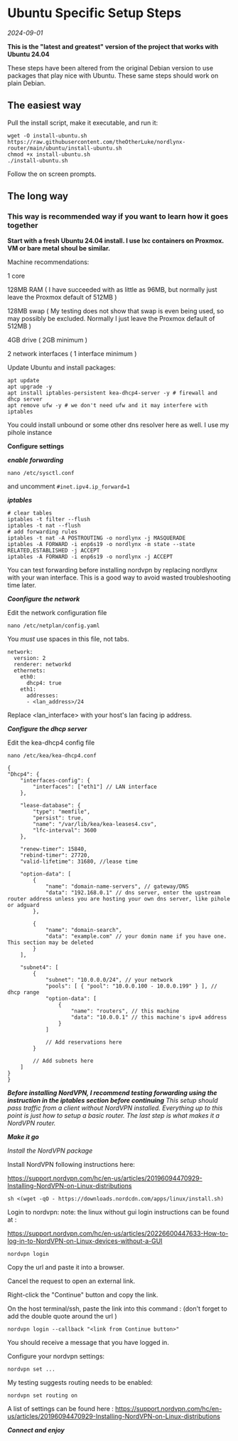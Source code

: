 # Ubuntu Specific Setup Steps

*2024-09-01*

**This is the "latest and greatest" version of the project that works with Ubuntu 24.04**

These steps have been altered from the original Debian version to use packages that play nice with Ubuntu. These same steps should work on plain Debian.

## The easiest way

Pull the install script, make it executable, and run it:

```
wget -O install-ubuntu.sh https://raw.githubusercontent.com/theOtherLuke/nordlynx-router/main/ubuntu/install-ubuntu.sh
chmod +x install-ubuntu.sh
./install-ubuntu.sh
```

Follow the on screen prompts.

## The long way

### This way is recommended way if you want to learn how it goes together

**Start with a fresh Ubuntu 24.04 install. I use lxc containers on Proxmox. VM or bare metal shoul be similar.**

Machine recommendations:

1 core

128MB RAM ( I have succeeded with as little as 96MB, but normally just leave the Proxmox default of 512MB )

128MB swap ( My testing does not show that swap is even being used, so may possibly be excluded. Normally I just leave the Proxmox default of 512MB )

4GB drive ( 2GB minimum )

2 network interfaces ( 1 interface minimum )


Update Ubuntu and install packages:

```
apt update
apt upgrade -y
apt install iptables-persistent kea-dhcp4-server -y # firewall and dhcp server
apt remove ufw -y # we don't need ufw and it may interfere with iptables
```

You could install unbound or some other dns resolver here as well. I use my pihole instance

**Configure settings**

***enable forwarding***

`nano /etc/sysctl.conf`

and uncomment `#inet.ipv4.ip_forward=1`

***iptables***

```
# clear tables
iptables -t filter --flush
iptables -t nat --flush
# add forwarding rules
iptables -t nat -A POSTROUTING -o nordlynx -j MASQUERADE
iptables -A FORWARD -i enp6s19 -o nordlynx -m state --state RELATED,ESTABLISHED -j ACCEPT
iptables -A FORWARD -i enp6s19 -o nordlynx -j ACCEPT
```

You can test forwarding before installing nordvpn by replacing nordlynx with your wan interface. This is a good way to avoid wasted troubleshooting time later.

***Coonfigure the network***

Edit the network configuration file

`nano /etc/netplan/config.yaml`

You *must* use spaces in this file, not tabs.

```
network:
  version: 2
  renderer: networkd
  ethernets:
    eth0:
      dhcp4: true
    eth1:
      addresses:
      - <lan_address>/24
```

Replace <lan_interface> with your host's lan facing ip address.

***Configure the dhcp server***

Edit the kea-dhcp4 config file

`nano /etc/kea/kea-dhcp4.conf`

```
{
"Dhcp4": {
    "interfaces-config": {
        "interfaces": ["eth1"] // LAN interface
    },

    "lease-database": {
        "type": "memfile",
        "persist": true,
        "name": "/var/lib/kea/kea-leases4.csv",
        "lfc-interval": 3600
    },

    "renew-timer": 15840,
    "rebind-timer": 27720,
    "valid-lifetime": 31680, //lease time

    "option-data": [
        {
            "name": "domain-name-servers", // gateway/DNS
            "data": "192.168.0.1" // dns server, enter the upstream router address unless you are hosting your own dns server, like pihole or adguard
        },

        {
            "name": "domain-search",
            "data": "example.com" // your domin name if you have one. This section may be deleted
        }
    ],

    "subnet4": [
        {
            "subnet": "10.0.0.0/24", // your network
            "pools": [ { "pool": "10.0.0.100 - 10.0.0.199" } ], // dhcp range
            "option-data": [
                {
                    "name": "routers", // this machine
                    "data": "10.0.0.1" // this machine's ipv4 address
                }
            ]
            
            // Add reservations here
        }
        
        // Add subnets here
    ]
}
}
```

***Before installing NordVPN, I recommend testing forwarding using the instruction in the iptables section before continuing***
*This setup should pass traffic from a client without NordVPN installed. Everything up to this point is just how to setup a basic router. The last step is what makes it a NordVPN router.*

***Make it go***

*Install the NordVPN package*

Install NordVPN following instructions here:

https://support.nordvpn.com/hc/en-us/articles/20196094470929-Installing-NordVPN-on-Linux-distributions

`sh <(wget -qO - https://downloads.nordcdn.com/apps/linux/install.sh)`

Login to nordvpn: note: the linux without gui login instructions can be found at :

https://support.nordvpn.com/hc/en-us/articles/20226600447633-How-to-log-in-to-NordVPN-on-Linux-devices-without-a-GUI

`nordvpn login`

Copy the url and paste it into a browser.

Cancel the request to open an external link.

Right-click the "Continue" button and copy the link.

On the host terminal/ssh, paste the link into this command : (don't forget to add the double quote around the url )

`nordvpn login --callback "<link from Continue button>"`

You should receive a message that you have logged in.

Configure your nordvpn settings:

`nordvpn set ...`

My testing suggests routing needs to be enabled:

`nordvpn set routing on`

A list of settings can be found here : https://support.nordvpn.com/hc/en-us/articles/20196094470929-Installing-NordVPN-on-Linux-distributions

***Connect and enjoy***
